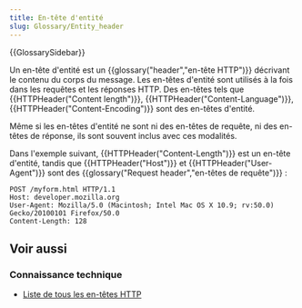 ```yaml
---
title: En-tête d'entité
slug: Glossary/Entity_header
---
```


{{GlossarySidebar}}

Un en-tête d'entité est un {{glossary("header","en-tête HTTP")}} décrivant le contenu du corps du message. Les en-têtes d'entité sont utilisés à la fois dans les requêtes et les réponses HTTP. Des en-têtes tels que {{HTTPHeader("Content length")}}, {{HTTPHeader("Content-Language")}}, {{HTTPHeader("Content-Encoding")}} sont des en-têtes d'entité.

Même si les en-têtes d'entité ne sont ni des en-têtes de requête, ni des en-têtes de réponse, ils sont souvent inclus avec ces modalités.

Dans l'exemple suivant, {{HTTPHeader("Content-Length")}} est un en-tête d'entité, tandis que {{HTTPHeader("Host")}} et {{HTTPHeader("User-Agent")}} sont des {{glossary("Request header","en-têtes de requête")}}&nbsp;:

```
POST /myform.html HTTP/1.1
Host: developer.mozilla.org
User-Agent: Mozilla/5.0 (Macintosh; Intel Mac OS X 10.9; rv:50.0) Gecko/20100101 Firefox/50.0
Content-Length: 128
```

## Voir aussi

### Connaissance technique

- [Liste de tous les en-têtes HTTP](/fr/docs/HTTP/Headers)
